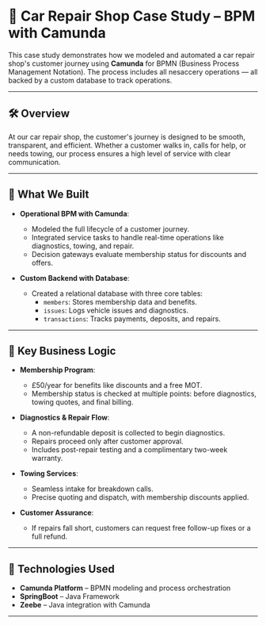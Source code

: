 # 🚗 Car Repair Shop Case Study – BPM with Camunda

This case study demonstrates how we modeled and automated a car repair shop's customer journey using **Camunda** for BPMN (Business Process Management Notation). The process includes all nesaccery operations — all backed by a custom database to track operations.

---

## 🛠 Overview

At our car repair shop, the customer's journey is designed to be smooth, transparent, and efficient. Whether a customer walks in, calls for help, or needs towing, our process ensures a high level of service with clear communication.

---

## 🧠 What We Built

- **Operational BPM with Camunda**:
  - Modeled the full lifecycle of a customer journey.
  - Integrated service tasks to handle real-time operations like diagnostics, towing, and repair.
  - Decision gateways evaluate membership status for discounts and offers.

- **Custom Backend with Database**:
  - Created a relational database with three core tables:
    - `members`: Stores membership data and benefits.
    - `issues`: Logs vehicle issues and diagnostics.
    - `transactions`: Tracks payments, deposits, and repairs.

---

## 🧾 Key Business Logic

- **Membership Program**:
  - £50/year for benefits like discounts and a free MOT.
  - Membership status is checked at multiple points: before diagnostics, towing quotes, and final billing.

- **Diagnostics & Repair Flow**:
  - A non-refundable deposit is collected to begin diagnostics.
  - Repairs proceed only after customer approval.
  - Includes post-repair testing and a complimentary two-week warranty.

- **Towing Services**:
  - Seamless intake for breakdown calls.
  - Precise quoting and dispatch, with membership discounts applied.

- **Customer Assurance**:
  - If repairs fall short, customers can request free follow-up fixes or a full refund.

---

## 🔗 Technologies Used

- **Camunda Platform** – BPMN modeling and process orchestration  
- **SpringBoot** – Java Framework 
- **Zeebe** – Java integration with Camunda

---


